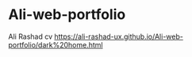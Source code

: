 # Ali-web-portfolio
Ali Rashad cv
https://ali-rashad-ux.github.io/Ali-web-portfolio/dark%20home.html
